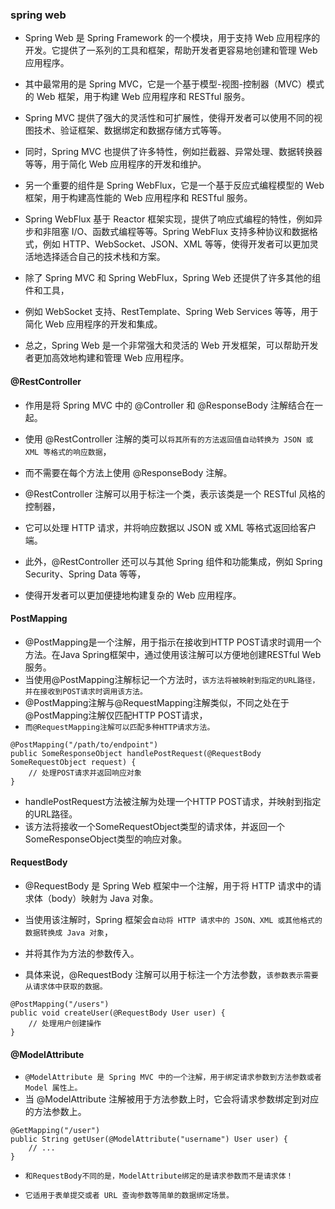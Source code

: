 ### spring web
* Spring Web 是 Spring Framework 的一个模块，用于支持 Web 应用程序的开发。它提供了一系列的工具和框架，帮助开发者更容易地创建和管理 Web 应用程序。

* 其中最常用的是 Spring MVC，它是一个基于模型-视图-控制器（MVC）模式的 Web 框架，用于构建 Web 应用程序和 RESTful 服务。
* Spring MVC 提供了强大的灵活性和可扩展性，使得开发者可以使用不同的视图技术、验证框架、数据绑定和数据存储方式等等。
* 同时，Spring MVC 也提供了许多特性，例如拦截器、异常处理、数据转换器等等，用于简化 Web 应用程序的开发和维护。

* 另一个重要的组件是 Spring WebFlux，它是一个基于反应式编程模型的 Web 框架，用于构建高性能的 Web 应用程序和 RESTful 服务。
* Spring WebFlux 基于 Reactor 框架实现，提供了响应式编程的特性，例如异步和非阻塞 I/O、函数式编程等等。Spring WebFlux 支持多种协议和数据格式，例如 HTTP、WebSocket、JSON、XML 等等，使得开发者可以更加灵活地选择适合自己的技术栈和方案。
* 除了 Spring MVC 和 Spring WebFlux，Spring Web 还提供了许多其他的组件和工具，
* 例如 WebSocket 支持、RestTemplate、Spring Web Services 等等，用于简化 Web 应用程序的开发和集成。
* 总之，Spring Web 是一个非常强大和灵活的 Web 开发框架，可以帮助开发者更加高效地构建和管理 Web 应用程序。

#### @RestController 
* 作用是将 Spring MVC 中的 @Controller 和 @ResponseBody 注解结合在一起。
* 使用 @RestController 注解的类可以`将其所有的方法返回值自动转换为 JSON 或 XML 等格式的响应数据`，
* 而不需要在每个方法上使用 @ResponseBody 注解。

* @RestController 注解可以用于标注一个类，表示该类是一个 RESTful 风格的控制器，
* 它可以处理 HTTP 请求，并将响应数据以 JSON 或 XML 等格式返回给客户端。

* 此外，@RestController 还可以与其他 Spring 组件和功能集成，例如 Spring Security、Spring Data 等等，
* 使得开发者可以更加便捷地构建复杂的 Web 应用程序。

#### PostMapping
* @PostMapping是一个注解，用于指示在接收到HTTP POST请求时调用一个方法。在Java Spring框架中，通过使用该注解可以方便地创建RESTful Web服务。
* 当使用@PostMapping注解标记一个方法时，`该方法将被映射到指定的URL路径，并在接收到POST请求时调用该方法。`
* @PostMapping注解与@RequestMapping注解类似，不同之处在于@PostMapping注解仅匹配HTTP POST请求，
* `而@RequestMapping注解可以匹配多种HTTP请求方法。`
```text
@PostMapping("/path/to/endpoint")
public SomeResponseObject handlePostRequest(@RequestBody SomeRequestObject request) {
    // 处理POST请求并返回响应对象
}
```
* handlePostRequest方法被注解为处理一个HTTP POST请求，并映射到指定的URL路径。
* 该方法将接收一个SomeRequestObject类型的请求体，并返回一个SomeResponseObject类型的响应对象。

#### RequestBody
* @RequestBody 是 Spring Web 框架中一个注解，用于将 HTTP 请求中的请求体（body）映射为 Java 对象。
* 当使用该注解时，Spring 框架会`自动将 HTTP 请求中的 JSON、XML 或其他格式的数据转换成 Java 对象`，
* 并将其作为方法的参数传入。

* 具体来说，@RequestBody 注解可以用于标注一个方法参数，`该参数表示需要从请求体中获取的数据。`
```text
@PostMapping("/users")
public void createUser(@RequestBody User user) {
    // 处理用户创建操作
}
```

#### @ModelAttribute
* `@ModelAttribute 是 Spring MVC 中的一个注解，用于绑定请求参数到方法参数或者 Model 属性上。`
* 当 @ModelAttribute 注解被用于方法参数上时，它会将请求参数绑定到对应的方法参数上。
```text
@GetMapping("/user")
public String getUser(@ModelAttribute("username") User user) {
    // ...
}
```
* `和RequestBody不同的是，ModelAttribute绑定的是请求参数而不是请求体！`

* `它适用于表单提交或者 URL 查询参数等简单的数据绑定场景。`


